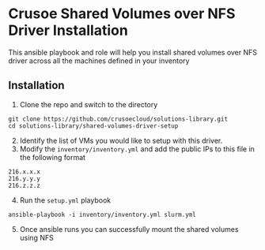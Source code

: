 # Crusoe Shared Volumes over NFS Driver Installation

This ansible playbook and role will help you install shared volumes over NFS driver across all the machines defined in your inventory

## Installation

1. Clone the repo and switch to the directory
```
git clone https://github.com/crusoecloud/solutions-library.git
cd solutions-library/shared-volumes-driver-setup
```
2. Identify the list of VMs you would like to setup with this driver.
3. Modify the `inventory/inventory.yml` and add the public IPs to this file in the following format
```
216.x.x.x
216.y.y.y
216.z.z.z
```
4. Run the `setup.yml` playbook
```
ansible-playbook -i inventory/inventory.yml slurm.yml
```
5. Once ansible runs you can successfully mount the shared volumes using NFS